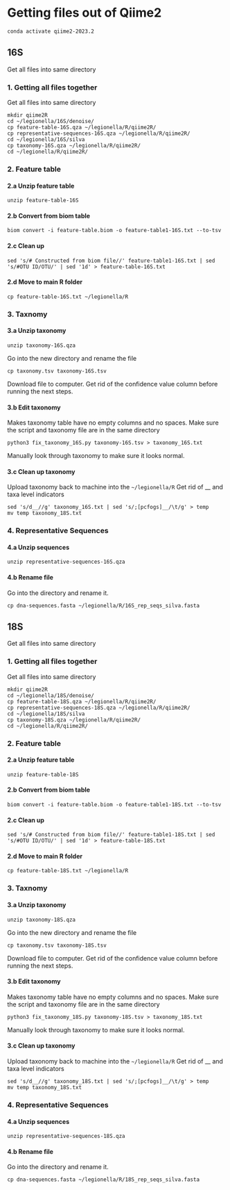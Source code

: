 # Getting files out of Qiime2
```
conda activate qiime2-2023.2
```
## 16S
Get all files into same directory
### 1. Getting all files together
Get all files into same directory
```
mkdir qiime2R
cd ~/legionella/16S/denoise/
cp feature-table-16S.qza ~/legionella/R/qiime2R/
cp representative-sequences-16S.qza ~/legionella/R/qiime2R/
cd ~/legionella/16S/silva
cp taxonomy-16S.qza ~/legionella/R/qiime2R/
cd ~/legionella/R/qiime2R/
```
### 2. Feature table
#### 2.a Unzip feature table
```
unzip feature-table-16S
```
#### 2.b Convert from biom table
```
biom convert -i feature-table.biom -o feature-table1-16S.txt --to-tsv
```
#### 2.c Clean up
```
sed 's/# Constructed from biom file//' feature-table1-16S.txt | sed 's/#OTU ID/OTU/' | sed '1d' > feature-table-16S.txt 
```
#### 2.d Move to main R folder
```
cp feature-table-16S.txt ~/legionella/R
```
### 3. Taxnomy
#### 3.a Unzip taxonomy
```
unzip taxonomy-16S.qza
```
Go into the new directory and rename the file
```
cp taxonomy.tsv taxonomy-16S.tsv
```
Download file to computer. Get rid of the confidence value column before running the next steps.
#### 3.b Edit taxonomy
Makes taxonomy table have no empty columns and no spaces. Make sure the script and taxonomy file are in the same directory
```
python3 fix_taxonomy_16S.py taxonomy-16S.tsv > taxonomy_16S.txt

```
Manually look through taxonomy to make sure it looks normal.
#### 3.c Clean up taxonomy
Upload taxonomy back to machine into the `~/legionella/R`
Get rid of __ and taxa level indicators
```
sed 's/d__//g' taxonomy_16S.txt | sed 's/;[pcfogs]__/\t/g' > temp
mv temp taxonomy_18S.txt
```
### 4. Representative Sequences
#### 4.a Unzip sequences
```
unzip representative-sequences-16S.qza
```
#### 4.b Rename file
Go into the directory and rename it.
```
cp dna-sequences.fasta ~/legionella/R/16S_rep_seqs_silva.fasta
```

## 18S
Get all files into same directory
### 1. Getting all files together
Get all files into same directory
```
mkdir qiime2R
cd ~/legionella/18S/denoise/
cp feature-table-18S.qza ~/legionella/R/qiime2R/
cp representative-sequences-18S.qza ~/legionella/R/qiime2R/
cd ~/legionella/18S/silva
cp taxonomy-18S.qza ~/legionella/R/qiime2R/
cd ~/legionella/R/qiime2R/
```
### 2. Feature table
#### 2.a Unzip feature table
```
unzip feature-table-18S
```
#### 2.b Convert from biom table
```
biom convert -i feature-table.biom -o feature-table1-18S.txt --to-tsv
```
#### 2.c Clean up
```
sed 's/# Constructed from biom file//' feature-table1-18S.txt | sed 's/#OTU ID/OTU/' | sed '1d' > feature-table-18S.txt 
```
#### 2.d Move to main R folder
```
cp feature-table-18S.txt ~/legionella/R
```
### 3. Taxnomy
#### 3.a Unzip taxonomy
```
unzip taxonomy-18S.qza
```
Go into the new directory and rename the file
```
cp taxonomy.tsv taxonomy-18S.tsv
```
Download file to computer. Get rid of the confidence value column before running the next steps.
#### 3.b Edit taxonomy
Makes taxonomy table have no empty columns and no spaces. Make sure the script and taxonomy file are in the same directory
```
python3 fix_taxonomy_18S.py taxonomy-18S.tsv > taxonomy_18S.txt

```
Manually look through taxonomy to make sure it looks normal.
#### 3.c Clean up taxonomy
Upload taxonomy back to machine into the `~/legionella/R`
Get rid of __ and taxa level indicators
```
sed 's/d__//g' taxonomy_18S.txt | sed 's/;[pcfogs]__/\t/g' > temp
mv temp taxonomy_18S.txt
```
### 4. Representative Sequences
#### 4.a Unzip sequences
```
unzip representative-sequences-18S.qza
```
#### 4.b Rename file
Go into the directory and rename it.
```
cp dna-sequences.fasta ~/legionella/R/18S_rep_seqs_silva.fasta
```











